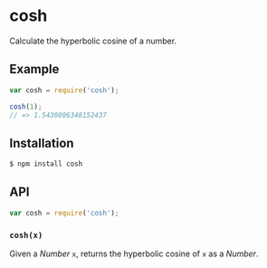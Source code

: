 # cosh

Calculate the hyperbolic cosine of a number.

## Example

``` javascript
var cosh = require('cosh');

cosh(1);
// => 1.5430806348152437
```

## Installation

``` bash
$ npm install cosh
```

## API

``` javascript
var cosh = require('cosh');
```

### `cosh(x)`

Given a _Number_ `x`, returns the hyperbolic cosine of `x` as a _Number_.